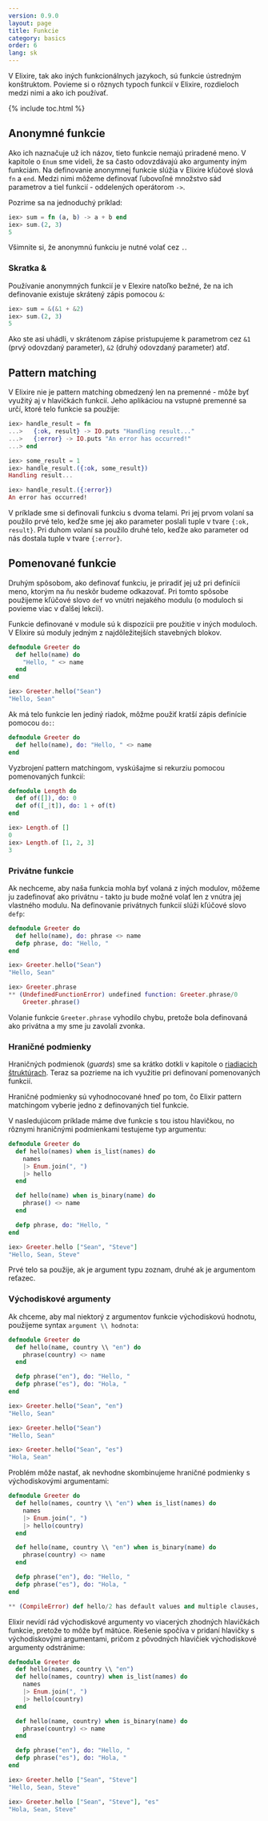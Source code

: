 ```yaml
---
version: 0.9.0
layout: page
title: Funkcie
category: basics
order: 6
lang: sk
---
```


V Elixire, tak ako iných funkcionálnych jazykoch, sú funkcie ústredným konštruktom. Povieme si o rôznych typoch funkcií v Elixire, rozdieloch medzi nimi a ako ich používať.

{% include toc.html %}

## Anonymné funkcie

Ako ich naznačuje už ich názov, tieto funkcie nemajú priradené meno. V kapitole o `Enum` sme videli, že sa často odovzdávajú ako argumenty iným funkciám. Na definovanie anonymnej funkcie slúžia v Elixire kľúčové slová `fn` a `end`. Medzi nimi môžeme definovať ľubovoľné množstvo sád parametrov a tiel funkcií - oddelených operátorom `->`.

Pozrime sa na jednoduchý príklad:

```elixir
iex> sum = fn (a, b) -> a + b end
iex> sum.(2, 3)
5
```

Všimnite si, že anonymnú funkciu je nutné volať cez `.`.

### Skratka &

Používanie anonymných funkcií je v Elexire natoľko bežné, že na ich definovanie existuje skrátený zápis pomocou `&`:

```elixir
iex> sum = &(&1 + &2)
iex> sum.(2, 3)
5
```

Ako ste asi uhádli, v skrátenom zápise pristupujeme k parametrom cez `&1` (prvý odovzdaný parameter), `&2` (druhý odovzdaný parameter) atď.

## Pattern matching

V Elixire nie je pattern matching obmedzený len na premenné - môže byť využitý aj v hlavičkách funkcií. Jeho aplikáciou na vstupné premenné sa určí, ktoré telo funkcie sa použije:

```elixir
iex> handle_result = fn
...>   {:ok, result} -> IO.puts "Handling result..."
...>   {:error} -> IO.puts "An error has occurred!"
...> end

iex> some_result = 1
iex> handle_result.({:ok, some_result})
Handling result...

iex> handle_result.({:error})
An error has occurred!
```

V príklade sme si definovali funkciu s dvoma telami. Pri jej prvom volaní sa použilo prvé telo, keďže sme jej ako parameter poslali tuple v tvare `{:ok, result}`. Pri duhom volaní sa použilo druhé telo, keďže ako parameter od nás dostala tuple v tvare `{:error}`.

## Pomenované funkcie

Druhým spôsobom, ako definovať funkciu, je priradiť jej už pri definícii meno, ktorým na ňu neskôr budeme odkazovať. Pri tomto spôsobe použijeme kľúčové slovo `def` vo vnútri nejakého modulu (o moduloch si povieme viac v ďalšej lekcii).

Funkcie definované v module sú k dispozícii pre použitie v iných moduloch. V Elixire sú moduly jedným z najdôležitejších stavebných blokov.

```elixir
defmodule Greeter do
  def hello(name) do
    "Hello, " <> name
  end
end

iex> Greeter.hello("Sean")
"Hello, Sean"
```

Ak má telo funkcie len jediný riadok, môžme použiť kratší zápis definície pomocou `do:`:

```elixir
defmodule Greeter do
  def hello(name), do: "Hello, " <> name
end
```

Vyzbrojení pattern matchingom, vyskúšajme si rekurziu pomocou pomenovaných funkcií:

```elixir
defmodule Length do
  def of([]), do: 0
  def of([_|t]), do: 1 + of(t)
end

iex> Length.of []
0
iex> Length.of [1, 2, 3]
3
```

### Privátne funkcie

Ak nechceme, aby naša funkcia mohla byť volaná z iných modulov, môžeme ju zadefinovať ako privátnu - takto ju bude možné volať len z vnútra jej vlastného modulu. Na definovanie privátnych funkcií slúži kľúčové slovo `defp`:

```elixir
defmodule Greeter do
  def hello(name), do: phrase <> name
  defp phrase, do: "Hello, "
end

iex> Greeter.hello("Sean")
"Hello, Sean"

iex> Greeter.phrase
** (UndefinedFunctionError) undefined function: Greeter.phrase/0
    Greeter.phrase()
```

Volanie funkcie `Greeter.phrase` vyhodilo chybu, pretože bola definovaná ako privátna a my sme ju zavolali zvonka.

### Hraničné podmienky

Hraničných podmienok (*guards*) sme sa krátko dotkli v kapitole o [riadiacich štruktúrach](../control-structures). Teraz sa pozrieme na ich využitie pri definovaní pomenovaných funkcií.

Hraničné podmienky sú vyhodnocované hneď po tom, čo Elixir pattern matchingom vyberie jedno z definovaných tiel funkcie.

V nasledujúcom príklade máme dve funkcie s tou istou hlavičkou, no rôznymi hraničnými podmienkami testujeme typ argumentu:

```elixir
defmodule Greeter do
  def hello(names) when is_list(names) do
    names
    |> Enum.join(", ")
    |> hello
  end

  def hello(name) when is_binary(name) do
    phrase() <> name
  end

  defp phrase, do: "Hello, "
end

iex> Greeter.hello ["Sean", "Steve"]
"Hello, Sean, Steve"
```

Prvé telo sa použije, ak je argument typu zoznam, druhé ak je argumentom reťazec.

### Východiskové argumenty

Ak chceme, aby mal niektorý z argumentov funkcie východiskovú hodnotu, použijeme syntax `argument \\ hodnota`:

```elixir
defmodule Greeter do
  def hello(name, country \\ "en") do
    phrase(country) <> name
  end

  defp phrase("en"), do: "Hello, "
  defp phrase("es"), do: "Hola, "
end

iex> Greeter.hello("Sean", "en")
"Hello, Sean"

iex> Greeter.hello("Sean")
"Hello, Sean"

iex> Greeter.hello("Sean", "es")
"Hola, Sean"
```

Problém môže nastať, ak nevhodne skombinujeme hraničné podmienky s východiskovými argumentami:

```elixir
defmodule Greeter do
  def hello(names, country \\ "en") when is_list(names) do
    names
    |> Enum.join(", ")
    |> hello(country)
  end

  def hello(name, country \\ "en") when is_binary(name) do
    phrase(country) <> name
  end

  defp phrase("en"), do: "Hello, "
  defp phrase("es"), do: "Hola, "
end

** (CompileError) def hello/2 has default values and multiple clauses, define a function head with the defaults
```

Elixir nevídí rád východiskové argumenty vo viacerých zhodných hlavičkách funkcie, pretože to môže byť mätúce. Riešenie spočíva v pridaní hlavičky s východiskovými argumentami, pričom z pôvodných hlavičiek východiskové argumenty odstránime:

```elixir
defmodule Greeter do
  def hello(names, country \\ "en")
  def hello(names, country) when is_list(names) do
    names
    |> Enum.join(", ")
    |> hello(country)
  end

  def hello(name, country) when is_binary(name) do
    phrase(country) <> name
  end

  defp phrase("en"), do: "Hello, "
  defp phrase("es"), do: "Hola, "
end

iex> Greeter.hello ["Sean", "Steve"]
"Hello, Sean, Steve"

iex> Greeter.hello ["Sean", "Steve"], "es"
"Hola, Sean, Steve"
```

